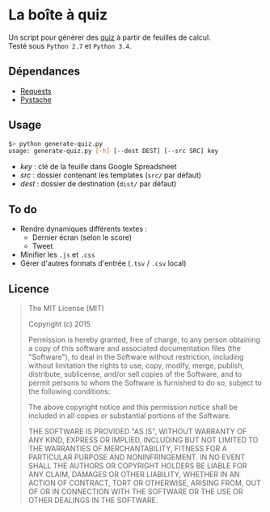 # La boîte à quiz

Un script pour générer des [quiz](http://www.liberation.fr/cahier-ete-2015/2015/07/18/quiz-les-politiques-ont-ils-des-vacances-normales_1349263) à partir de feuilles de calcul.  
Testé sous `Python 2.7` et `Python 3.4`.

## Dépendances

* [Requests](https://github.com/kennethreitz/requests)
* [Pystache](https://github.com/defunkt/pystache)

## Usage

```bash
$> python generate-quiz.py
usage: generate-quiz.py [-h] [--dest DEST] [--src SRC] key
```

* *key* : clé de la feuille dans Google Spreadsheet
* *src* : dossier contenant les templates (`src/` par défaut)
* *dest* : dossier de destination (`dist/` par défaut)

## To do

* Rendre dynamiques différents textes :
  * Dernier écran (selon le score)
  * Tweet
* Minifier les `.js` et `.css`
* Gérer d'autres formats d'entrée (`.tsv` / `.csv` local)

## Licence

> The MIT License (MIT)
>
> Copyright (c) 2015
>
> Permission is hereby granted, free of charge, to any person obtaining a copy
> of this software and associated documentation files (the "Software"), to deal
> in the Software without restriction, including without limitation the rights
> to use, copy, modify, merge, publish, distribute, sublicense, and/or sell
> copies of the Software, and to permit persons to whom the Software is
> furnished to do so, subject to the following conditions:
>
> The above copyright notice and this permission notice shall be included in
> all copies or substantial portions of the Software.
>
> THE SOFTWARE IS PROVIDED "AS IS", WITHOUT WARRANTY OF ANY KIND, EXPRESS OR
> IMPLIED, INCLUDING BUT NOT LIMITED TO THE WARRANTIES OF MERCHANTABILITY,
> FITNESS FOR A PARTICULAR PURPOSE AND NONINFRINGEMENT. IN NO EVENT SHALL THE
> AUTHORS OR COPYRIGHT HOLDERS BE LIABLE FOR ANY CLAIM, DAMAGES OR OTHER
> LIABILITY, WHETHER IN AN ACTION OF CONTRACT, TORT OR OTHERWISE, ARISING FROM,
> OUT OF OR IN CONNECTION WITH THE SOFTWARE OR THE USE OR OTHER DEALINGS IN
> THE SOFTWARE.
